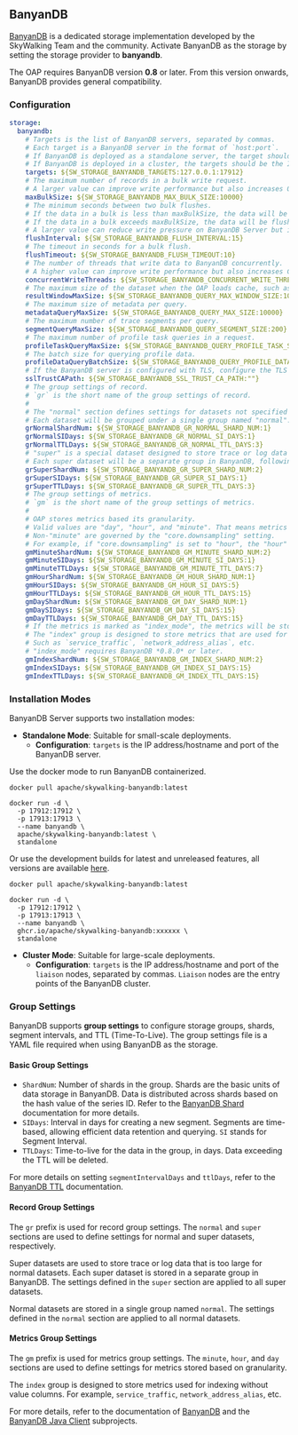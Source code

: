 ## BanyanDB

[BanyanDB](https://github.com/apache/skywalking-banyandb) is a dedicated storage implementation developed by the SkyWalking Team and the community. Activate BanyanDB as the storage by setting the storage provider to **banyandb**.

The OAP requires BanyanDB version **0.8** or later. From this version onwards, BanyanDB provides general compatibility.

### Configuration

```yaml
storage:
  banyandb:
    # Targets is the list of BanyanDB servers, separated by commas.
    # Each target is a BanyanDB server in the format of `host:port`.
    # If BanyanDB is deployed as a standalone server, the target should be the IP address or domain name and port of the BanyanDB server.
    # If BanyanDB is deployed in a cluster, the targets should be the IP address or domain name and port of the `liaison` nodes, separated by commas.
    targets: ${SW_STORAGE_BANYANDB_TARGETS:127.0.0.1:17912}
    # The maximum number of records in a bulk write request.
    # A larger value can improve write performance but also increases OAP and BanyanDB Server memory usage.
    maxBulkSize: ${SW_STORAGE_BANYANDB_MAX_BULK_SIZE:10000}
    # The minimum seconds between two bulk flushes.
    # If the data in a bulk is less than maxBulkSize, the data will be flushed after this period.
    # If the data in a bulk exceeds maxBulkSize, the data will be flushed immediately.
    # A larger value can reduce write pressure on BanyanDB Server but increase data latency.
    flushInterval: ${SW_STORAGE_BANYANDB_FLUSH_INTERVAL:15}
    # The timeout in seconds for a bulk flush.
    flushTimeout: ${SW_STORAGE_BANYANDB_FLUSH_TIMEOUT:10}
    # The number of threads that write data to BanyanDB concurrently.
    # A higher value can improve write performance but also increases CPU usage on both OAP and BanyanDB Server.
    concurrentWriteThreads: ${SW_STORAGE_BANYANDB_CONCURRENT_WRITE_THREADS:15}
    # The maximum size of the dataset when the OAP loads cache, such as network aliases.
    resultWindowMaxSize: ${SW_STORAGE_BANYANDB_QUERY_MAX_WINDOW_SIZE:10000}
    # The maximum size of metadata per query.
    metadataQueryMaxSize: ${SW_STORAGE_BANYANDB_QUERY_MAX_SIZE:10000}
    # The maximum number of trace segments per query.
    segmentQueryMaxSize: ${SW_STORAGE_BANYANDB_QUERY_SEGMENT_SIZE:200}
    # The maximum number of profile task queries in a request.
    profileTaskQueryMaxSize: ${SW_STORAGE_BANYANDB_QUERY_PROFILE_TASK_SIZE:200}
    # The batch size for querying profile data.
    profileDataQueryBatchSize: ${SW_STORAGE_BANYANDB_QUERY_PROFILE_DATA_BATCH_SIZE:100}
    # If the BanyanDB server is configured with TLS, configure the TLS cert file path and enable TLS connection.
    sslTrustCAPath: ${SW_STORAGE_BANYANDB_SSL_TRUST_CA_PATH:""}
    # The group settings of record.
    # `gr` is the short name of the group settings of record.
    #
    # The "normal" section defines settings for datasets not specified in "super".
    # Each dataset will be grouped under a single group named "normal".
    grNormalShardNum: ${SW_STORAGE_BANYANDB_GR_NORMAL_SHARD_NUM:1}
    grNormalSIDays: ${SW_STORAGE_BANYANDB_GR_NORMAL_SI_DAYS:1}
    grNormalTTLDays: ${SW_STORAGE_BANYANDB_GR_NORMAL_TTL_DAYS:3}
    # "super" is a special dataset designed to store trace or log data that is too large for normal datasets.
    # Each super dataset will be a separate group in BanyanDB, following the settings defined in the "super" section.
    grSuperShardNum: ${SW_STORAGE_BANYANDB_GR_SUPER_SHARD_NUM:2}
    grSuperSIDays: ${SW_STORAGE_BANYANDB_GR_SUPER_SI_DAYS:1}
    grSuperTTLDays: ${SW_STORAGE_BANYANDB_GR_SUPER_TTL_DAYS:3}
    # The group settings of metrics.
    # `gm` is the short name of the group settings of metrics.
    #
    # OAP stores metrics based its granularity.
    # Valid values are "day", "hour", and "minute". That means metrics will be stored in the three separate groups.
    # Non-"minute" are governed by the "core.downsampling" setting.
    # For example, if "core.downsampling" is set to "hour", the "hour" will be used, while "day" are ignored.
    gmMinuteShardNum: ${SW_STORAGE_BANYANDB_GM_MINUTE_SHARD_NUM:2}
    gmMinuteSIDays: ${SW_STORAGE_BANYANDB_GM_MINUTE_SI_DAYS:1}
    gmMinuteTTLDays: ${SW_STORAGE_BANYANDB_GM_MINUTE_TTL_DAYS:7}
    gmHourShardNum: ${SW_STORAGE_BANYANDB_GM_HOUR_SHARD_NUM:1}
    gmHourSIDays: ${SW_STORAGE_BANYANDB_GM_HOUR_SI_DAYS:5}
    gmHourTTLDays: ${SW_STORAGE_BANYANDB_GM_HOUR_TTL_DAYS:15}
    gmDayShardNum: ${SW_STORAGE_BANYANDB_GM_DAY_SHARD_NUM:1}
    gmDaySIDays: ${SW_STORAGE_BANYANDB_GM_DAY_SI_DAYS:15}
    gmDayTTLDays: ${SW_STORAGE_BANYANDB_GM_DAY_TTL_DAYS:15}
    # If the metrics is marked as "index_mode", the metrics will be stored in the "index" group.
    # The "index" group is designed to store metrics that are used for indexing without value columns.
    # Such as `service_traffic`, `network_address_alias`, etc.
    # "index_mode" requires BanyanDB *0.8.0* or later.
    gmIndexShardNum: ${SW_STORAGE_BANYANDB_GM_INDEX_SHARD_NUM:2}
    gmIndexSIDays: ${SW_STORAGE_BANYANDB_GM_INDEX_SI_DAYS:15}
    gmIndexTTLDays: ${SW_STORAGE_BANYANDB_GM_INDEX_TTL_DAYS:15}

```

### Installation Modes

BanyanDB Server supports two installation modes:

- **Standalone Mode**: Suitable for small-scale deployments.
    - **Configuration**: `targets` is the IP address/hostname and port of the BanyanDB server.

Use the docker mode to run BanyanDB containerized. 
```shell
docker pull apache/skywalking-banyandb:latest

docker run -d \
  -p 17912:17912 \
  -p 17913:17913 \
  --name banyandb \
  apache/skywalking-banyandb:latest \
  standalone
```

Or use the development builds for latest and unreleased features, all versions are available [here](https://github.com/apache/skywalking-banyandb/pkgs/container/skywalking-banyandb).
```shell
docker pull apache/skywalking-banyandb:latest

docker run -d \
  -p 17912:17912 \
  -p 17913:17913 \
  --name banyandb \
  ghcr.io/apache/skywalking-banyandb:xxxxxx \
  standalone
```

- **Cluster Mode**: Suitable for large-scale deployments.
    - **Configuration**: `targets` is the IP address/hostname and port of the `liaison` nodes, separated by commas. `Liaison` nodes are the entry points of the BanyanDB cluster.

### Group Settings

BanyanDB supports **group settings** to configure storage groups, shards, segment intervals, and TTL (Time-To-Live). The group settings file is a YAML file required when using BanyanDB as the storage.

#### Basic Group Settings

- `ShardNum`: Number of shards in the group. Shards are the basic units of data storage in BanyanDB. Data is distributed across shards based on the hash value of the series ID. Refer to the [BanyanDB Shard](https://skywalking.apache.org/docs/skywalking-banyandb/latest/concept/clustering/#52-data-sharding) documentation for more details.
- `SIDays`: Interval in days for creating a new segment. Segments are time-based, allowing efficient data retention and querying. `SI` stands for Segment Interval.
- `TTLDays`: Time-to-live for the data in the group, in days. Data exceeding the TTL will be deleted.

For more details on setting `segmentIntervalDays` and `ttlDays`, refer to the [BanyanDB TTL](../../../banyandb/ttl.md) documentation.

#### Record Group Settings

The `gr` prefix is used for record group settings. The `normal` and `super` sections are used to define settings for normal and super datasets, respectively.

Super datasets are used to store trace or log data that is too large for normal datasets. Each super dataset is stored in a separate group in BanyanDB. The settings defined in the `super` section are applied to all super datasets.

Normal datasets are stored in a single group named `normal`. The settings defined in the `normal` section are applied to all normal datasets.

#### Metrics Group Settings

The `gm` prefix is used for metrics group settings. The `minute`, `hour`, and `day` sections are used to define settings for metrics stored based on granularity.

The `index` group is designed to store metrics used for indexing without value columns. For example, `service_traffic`, `network_address_alias`, etc.

For more details, refer to the documentation of [BanyanDB](https://skywalking.apache.org/docs/skywalking-banyandb/latest/readme/) and the [BanyanDB Java Client](https://github.com/apache/skywalking-banyandb-java-client) subprojects.
